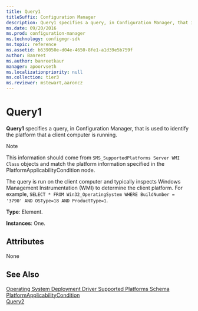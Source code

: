 ```yaml
---
title: Query1
titleSuffix: Configuration Manager
description: Query1 specifies a query, in Configuration Manager, that is used to identify the platform that a client computer is running.
ms.date: 09/20/2016
ms.prod: configuration-manager
ms.technology: configmgr-sdk
ms.topic: reference
ms.assetid: b639050e-d04e-4650-8fe1-a1d39e5b759f
author: Banreet
ms.author: banreetkaur
manager: apoorvseth
ms.localizationpriority: null
ms.collection: tier3
ms.reviewer: mstewart,aaroncz 
---
```

# Query1
**Query1** specifies a query, in Configuration Manager, that is used to identify the platform that a client computer is running.  

> [!NOTE]
>  This information should come from `SMS_SupportedPlatforms Server WMI Class` objects and match the platform information specified in the PlatformApplicabilityCondition node.  

 The query is run on the client computer and typically inspects Windows Management Instrumentation (WMI) to determine the client platform. For example, `SELECT * FROM Win32_OperatingSystem WHERE BuildNumber = '3790' AND OSType=18 AND ProductType=1`.  

 **Type**: Element.  

 **Instances**: One.  

## Attributes  
 None  

## See Also  
 [Operating System Deployment Driver Supported Platforms Schema](../../../develop/reference/osd/operating-system-deployment-driver-supported-platforms-schema.md)   
 [PlatformApplicabilityCondition](../../../develop/reference/osd/platformapplicabilitycondition.md)   
 [Query2](../../../develop/reference/osd/query2.md)
